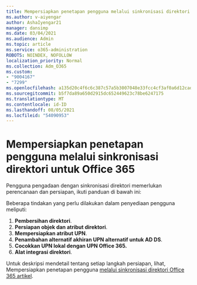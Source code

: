 ```yaml
---
title: Mempersiapkan penetapan pengguna melalui sinkronisasi direktori untuk Office 365
ms.author: v-aiyengar
author: AshaIyengar21
manager: dansimp
ms.date: 03/04/2021
ms.audience: Admin
ms.topic: article
ms.service: o365-administration
ROBOTS: NOINDEX, NOFOLLOW
localization_priority: Normal
ms.collection: Adm_O365
ms.custom:
- "9004167"
- "7299"
ms.openlocfilehash: a135d20c4f6c6c387c57a5b3007048e33fcc4cf3af0a6d12cad91b62d53463c7
ms.sourcegitcommit: b5f7da89a650d2915dc652449623c78be6247175
ms.translationtype: MT
ms.contentlocale: id-ID
ms.lasthandoff: 08/05/2021
ms.locfileid: "54090953"
---
```

# <a name="prepare-to-provision-users-through-directory-synchronization-to-office-365"></a>Mempersiapkan penetapan pengguna melalui sinkronisasi direktori untuk Office 365

Pengguna pengadaan dengan sinkronisasi direktori memerlukan perencanaan dan persiapan, ikuti panduan di bawah ini:

Beberapa tindakan yang perlu dilakukan dalam penyediaan pengguna meliputi:
1. **Pembersihan direktori**.
1. **Persiapan objek dan atribut direktori**.
1. **Mempersiapkan atribut UPN**.
1. **Penambahan alternatif akhiran UPN alternatif untuk AD DS**.
1. **Cocokkan UPN lokal dengan UPN Office 365.**
1. **Alat integrasi direktori**.

Untuk deskripsi mendetail tentang setiap langkah persiapan, lihat, Mempersiapkan penetapan pengguna [melalui sinkronisasi direktori Office 365 artikel](https://aka.ms/office365assistantprovisionuserstooffice365).